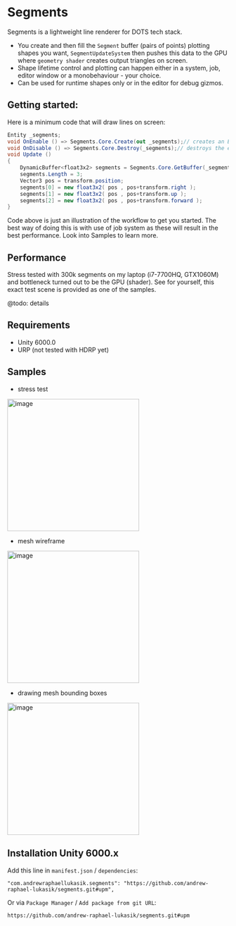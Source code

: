 # Segments

Segments is a lightweight line renderer for DOTS tech stack.

- You create and then fill the `Segment` buffer (pairs of points) plotting shapes you want, `SegmentUpdateSystem` then pushes this data to the GPU where `geometry shader` creates output triangles on screen.
- Shape lifetime control and plotting can happen either in a system, job, editor window or a monobehaviour - your choice.
- Can be used for runtime shapes only or in the editor for debug gizmos.

## Getting started:

Here is a minimum code that will draw lines on screen:

```csharp
Entity _segments;
void OnEnable () => Segments.Core.Create(out _segments);// creates an Entity that will hold all the vertex data and will be responsible for drawing them
void OnDisable () => Segments.Core.Destroy(_segments);// destroys the entity and all data associated with it
void Update ()
{
    DynamicBuffer<float3x2> segments = Segments.Core.GetBuffer(_segments);
    segments.Length = 3;
    Vector3 pos = transform.position;
    segments[0] = new float3x2( pos , pos+transform.right );
    segments[1] = new float3x2( pos , pos+transform.up );
    segments[2] = new float3x2( pos , pos+transform.forward );
}
```

Code above is just an illustration of the workflow to get you started. The best way of doing this is with use of job system as these will result in the best performance. Look into Samples to learn more.

## Performance

Stress tested with 300k segments on my laptop (i7-7700HQ, GTX1060M) and bottleneck turned out to be the GPU (shader).
See for yourself, this exact test scene is provided as one of the samples.

@todo: details

## Requirements
- Unity 6000.0
- URP (not tested with HDRP yet)

## Samples
- stress test
<img height="300" alt="image" src="https://github.com/user-attachments/assets/8ab05960-c7dc-420b-9300-fadd06554574" />

- mesh wireframe
<img height="300" alt="image" src="https://github.com/user-attachments/assets/b401f24c-e612-4d2e-9640-27e0b330f982" />

- drawing mesh bounding boxes
<img height="300" alt="image" src="https://github.com/user-attachments/assets/3ee90180-6176-469c-8cea-ffa49bd41c76" />


## Installation Unity 6000.x
Add this line in `manifest.json` / `dependencies`:
```
"com.andrewraphaellukasik.segments": "https://github.com/andrew-raphael-lukasik/segments.git#upm",
```

Or via `Package Manager` / `Add package from git URL`:
```
https://github.com/andrew-raphael-lukasik/segments.git#upm
```
